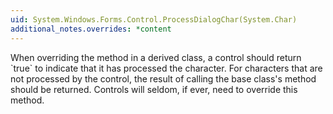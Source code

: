 ```yaml
---
uid: System.Windows.Forms.Control.ProcessDialogChar(System.Char)
additional_notes.overrides: *content
---
```


<p>When overriding the <xref href="System.Windows.Forms.Control.ProcessDialogChar(System.Char)"></xref> method in a derived class, a control should return `true` to indicate that it has processed the character. For characters that are not processed by the control, the result of calling the base class's <xref href="System.Windows.Forms.Control.ProcessDialogChar(System.Char)"></xref> method should be returned. Controls will seldom, if ever, need to override this method.</p>


